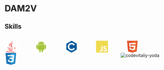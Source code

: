 # DAM2V
 ## Skills
<div style="display: inline_block"><br>
  <img height="40" align="center" alt="codevitaliy-Ruby" height="30" width="40" src="https://raw.githubusercontent.com/devicons/devicon/master/icons/java/java-plain.svg">
 &nbsp;&nbsp;&nbsp;&nbsp;&nbsp;&nbsp;&nbsp;&nbsp;&nbsp;&nbsp;&nbsp;&nbsp;&nbsp;
  <img height="40" align="center" alt="codevitaliy-Js" height="30" width="40" src="https://raw.githubusercontent.com/devicons/devicon/master/icons/android/android-plain.svg">
 &nbsp;&nbsp;&nbsp;&nbsp;&nbsp;&nbsp;&nbsp;&nbsp;&nbsp;&nbsp;&nbsp;&nbsp;&nbsp;
  <img height="40" align="center" alt="codevitaliy-React" height="30" width="40" src="https://raw.githubusercontent.com/devicons/devicon/master/icons/c/c-plain.svg">
 &nbsp;&nbsp;&nbsp;&nbsp;&nbsp;&nbsp;&nbsp;&nbsp;&nbsp;&nbsp;&nbsp;&nbsp;&nbsp;
  <img height="40" align="center" alt="codevitaliy-Redux" height="30" width="40" src="https://raw.githubusercontent.com/devicons/devicon/master/icons/javascript/javascript-plain.svg">
 &nbsp;&nbsp;&nbsp;&nbsp;&nbsp;&nbsp;&nbsp;&nbsp;&nbsp;&nbsp;&nbsp;&nbsp;&nbsp;
  <img height="40" align="center" alt="codevitaliy-HTML" height="30" width="40" src="https://raw.githubusercontent.com/devicons/devicon/master/icons/html5/html5-original.svg">
 &nbsp;&nbsp;&nbsp;&nbsp;&nbsp;&nbsp;&nbsp;&nbsp;&nbsp;&nbsp;&nbsp;&nbsp;&nbsp;
  <img height="40" align="center" alt="codevitaliy-CSS" height="30" width="40" src="https://raw.githubusercontent.com/devicons/devicon/master/icons/css3/css3-original.svg">
  <img align="right" height="180em" alt="codevitaliy-yoda" src="https://media.giphy.com/media/l44Qqz6gO6JiVV3pu/giphy.gif">
</div>
